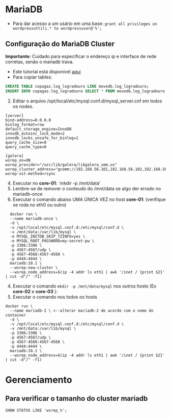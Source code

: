 # MariaDB
* Para dar acesso a um usário em uma base: `grant all privileges on wordpressuttili.* to wordpressuser@'%';`

## Configuração do MariaDB Cluster
**Importante:** Cuidado para especificar o endereço ip e interface de rede corretas, senão o mariadb trava.
* Este tutorial está disponível [aqui](http://withblue.ink/2016/03/09/galera-cluster-mariadb-coreos-and-docker-part-1.html) 
* Para copiar tables:
```sql
CREATE TABLE copagaz.log_logradouro LIKE movedb.log_logradouro;
INSERT INTO copagaz.log_logradouro SELECT * FROM movedb.log_logradouro;
```
2) Editar o arquivo /opt/local/etc/mysql.conf.d/mysql_server.cnf em todos os nodes. 

```
[server] 
bind-address=0.0.0.0 
binlog_format=row 
default_storage_engine=InnoDB 
innodb_autoinc_lock_mode=2 
innodb_locks_unsafe_for_binlog=1 
query_cache_size=0 
query_cache_type=0 

[galera] 
wsrep_on=ON 
wsrep_provider="/usr/lib/galera/libgalera_smm.so" 
wsrep_cluster_address="gcomm://192.168.56.101,192.168.56.102,192.168.56.103" 
wsrep-sst-method=rsync
```
4) Executar no **core-01**: `mkdir -p /mnt/data'
5) Lembre-se de remover o conteudo do /mnt/data se algo der errado no mariadb-once
3) Executar o comando abaixo UMA ÚNICA VEZ no host **core-01**: (verifique se roda no eth0 ou outro)
```
  docker run \
  --name mariadb-once \
  -d \
  -v /opt/local/etc/mysql.conf.d:/etc/mysql/conf.d \
  -v /mnt/data:/var/lib/mysql \
  -e MYSQL_INITDB_SKIP_TZINFO=yes \
  -e MYSQL_ROOT_PASSWORD=my-secret-pw \
  -p 3306:3306 \
  -p 4567:4567/udp \
  -p 4567-4568:4567-4568 \
  -p 4444:4444 \
  mariadb:10.1 \
  --wsrep-new-cluster \
  --wsrep_node_address=$(ip -4 addr ls eth1 | awk '/inet / {print $2}' | cut -d"/" -f1)
  ```

4) Executar o comando `mkdir -p /mnt/data/mysql` nos outros hosts (Ex **core-02** e **core-03** ):
5) Executar o comando nos todos os hosts 
```
docker run \
  --name mariadb-2 \ <--alterar mariadb-2 de acordo com o nome do container
  -d \
  -v /opt/local/etc/mysql.conf.d:/etc/mysql/conf.d \
  -v /mnt/data:/var/lib/mysql \
  -p 3306:3306 \
  -p 4567:4567/udp \
  -p 4567-4568:4567-4568 \
  -p 4444:4444 \
  mariadb:10.1 \
  --wsrep_node_address=$(ip -4 addr ls eth1 | awk '/inet / {print $2}' | cut -d"/" -f1)
  ```  

# Gerenciamento

## Para verificar o tamanho do cluster mariadb
`SHOW STATUS LIKE 'wsrep_%';`